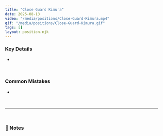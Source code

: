```yaml
---
title: "Close Guard Kimura"
date: 2025-08-13
video: "/media/positions/Close-Guard-Kimura.mp4"
gif: "/media/positions/Close-Guard-Kimura.gif"
tags: []
layout: position.njk
---
```

### **Key Details**
- 

<br>

### **Common Mistakes**
- 

<br>

---

<br>

### **📝 Notes**

<br>
